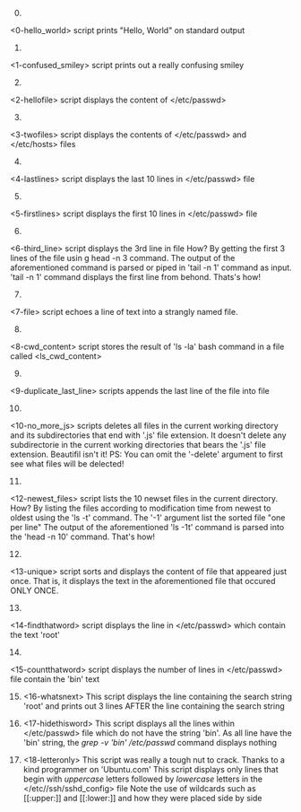 0.
<0-hello_world> script prints "Hello, World" on standard output

1.
<1-confused_smiley> script prints out a really confusing smiley

2.
<2-hellofile> script displays the content of </etc/passwd>

3.
<3-twofiles> script displays the contents of </etc/passwd> and </etc/hosts> files

4.
<4-lastlines> script displays the last 10 lines in </etc/passwd> file

5.
<5-firstlines> script displays the first 10 lines in </etc/passwd> file

6.
<6-third_line> script displays the 3rd line in <iacta> file
How?
By getting the first 3 lines of the file usin g head -n 3 command.
The output of the aforementioned command is parsed or piped in 'tail -n 1' command as input.
'tail -n 1' command displays the first line from behond. Thats's how!

7.
<7-file> script echoes a line of text into a strangly named file. 

8.
<8-cwd_content> script stores the result of 'ls -la' bash command in a file called <ls_cwd_content>

9.
<9-duplicate_last_line> scripts appends the last line of the file <iacta> into <iacta> file

10.
<10-no_more_js> scripts deletes all files in the current working directory and its subdirectories that end with '.js' file extension. It doesn't delete any subdirectorie in the current working directories that bears the '.js' file extension. Beautifil isn't it!
PS: You can omit the '-delete' argument to first see what files will be delected!

11.
<12-newest_files> script lists the 10 newset files in the current directory.
How?
By listing the files according to modification time from newest to oldest using the 'ls -t' command. The '-1' argument list the sorted file "one per line"
The output of the aforementioned 'ls -1t' command is parsed into the 'head -n 10' command. That's how!

12.
<13-unique> script sorts and displays the content of <list> file that appeared just once. That is, it displays the text in the aforementioned file that occured ONLY ONCE.

13.
<14-findthatword> script displays the line in </etc/passwd> which contain the text 'root'

14.
<15-countthatword> script displays the number of lines in </etc/passwd> file contain the 'bin' text

15. <16-whatsnext>
This script displays the line containing the search string 'root' and prints out 3 lines AFTER the line containing the search string

16. <17-hidethisword>
This script displays all the lines within </etc/passwd> file which do not have the string 'bin'.
As all line have the 'bin' string, the _grep -v 'bin' /etc/passwd_ command displays nothing

17. <18-letteronly>
This script was really a tough nut to crack. Thanks to a kind programmer on 'Ubuntu.com'
This script displays only lines that begin with _uppercase_ letters followed by _lowercase_ letters in the </etc//ssh/sshd_config> file
Note the use of wildcards such as [[:upper:]] and [[:lower:]] and how they were placed side by side
